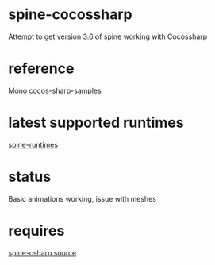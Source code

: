 # spine-cocossharp
Attempt to get version 3.6 of spine working with Cocossharp

# reference
[Mono cocos-sharp-samples](https://github.com/mono/cocos-sharp-samples/tree/master/Spine)

# latest supported runtimes
[spine-runtimes](https://github.com/EsotericSoftware/spine-runtimes)

# status
Basic animations working, issue with meshes

# requires
[spine-csharp source](https://github.com/EsotericSoftware/spine-runtimes/tree/3.6/spine-csharp)
